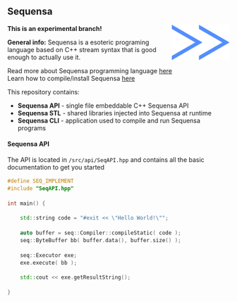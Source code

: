 ## Sequensa

<img src="./logo.png" align="right" alt="Logo" title="Sequensa Logo" width="130.75" height="80" />

__This is an experimental branch!__

__General info:__  Sequensa is a esoteric programing language based on C++ stream syntax that is good enough to actually use it.

Read more about Sequensa programming language [here](http://darktree.net/projects/sequensa/)  
Learn how to compile/install Sequensa [here](./COMPILE.md)

This repository contains:

 * __Sequensa API__  - single file embeddable C++ Sequensa API
 * __Sequensa STL__  - shared libraries injected into Sequensa at runtime
 * __Sequensa CLI__  - application used to compile and run Sequensa programs

#### Sequensa API

The API is located in `/src/api/SeqAPI.hpp` and contains all the basic documentation to get you started

```C++
#define SEQ_IMPLEMENT
#include "SeqAPI.hpp"

int main() {

	std::string code = "#exit << \"Hello World!\"";
	
	auto buffer = seq::Compiler::compileStatic( code );
	seq::ByteBuffer bb( buffer.data(), buffer.size() );

	seq::Executor exe;
	exe.execute( bb );
	
	std::cout << exe.getResultString();
	
}
```
